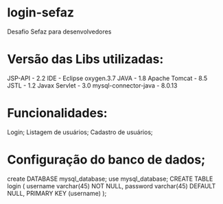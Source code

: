 # login-sefaz
Desafio Sefaz para desenvolvedores

# Versão das Libs utilizadas:
JSP-API - 2.2
IDE - Eclipse oxygen.3.7
JAVA - 1.8
Apache Tomcat - 8.5
JSTL - 1.2
Javax Servlet - 3.0
mysql-connector-java - 8.0.13

# Funcionalidades:
Login;
Listagem de usuários;
Cadastro de usuários;

# Configuração do banco de dados;
create DATABASE mysql_database;
use mysql_database;
CREATE TABLE login (
  username varchar(45) NOT NULL,
  password varchar(45) DEFAULT NULL,
  PRIMARY KEY (username)
);
